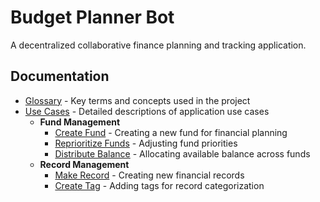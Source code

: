 # Budget Planner Bot

A decentralized collaborative finance planning and tracking application.

## Documentation

- [Glossary](docs/glossary.md) - Key terms and concepts used in the project
- [Use Cases](docs/cases/) - Detailed descriptions of application use cases
  - **Fund Management**
    - [Create Fund](docs/cases/create-fund.md) - Creating a new fund for financial planning
    - [Reprioritize Funds](docs/cases/reprioritize-funds.md) - Adjusting fund priorities
    - [Distribute Balance](docs/cases/distribute-balance.md) - Allocating available balance across funds
  - **Record Management**
    - [Make Record](docs/cases/make-record.md) - Creating new financial records
    - [Create Tag](docs/cases/create-tag.md) - Adding tags for record categorization
